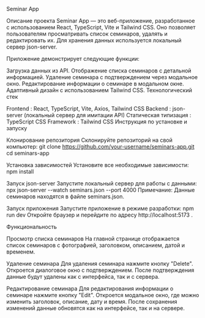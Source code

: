 Seminar App

Описание проекта Seminar App — это веб-приложение, разработанное с использованием React, TypeScript, Vite и Tailwind CSS. Оно позволяет пользователям просматривать список семинаров, удалять и редактировать их. Для хранения данных используется локальный сервер json-server.

Приложение демонстрирует следующие функции:

Загрузка данных из API.
Отображение списка семинаров с детальной информацией.
Удаление семинара с подтверждением через модальное окно.
Редактирование информации о семинаре в модальном окне.
Адаптивный дизайн с использованием Tailwind CSS.
Технологический стек

Frontend : React, TypeScript, Vite, Axios, Tailwind CSS
Backend : json-server (локальный сервер для имитации API)
Статическая типизация : TypeScript
CSS Framework : Tailwind CSS
Инструкция по установке и запуску

Клонирование репозитория Склонируйте репозиторий на свой компьютер: git clone https://github.com/your-username/seminars-app.git cd seminars-app

Установка зависимостей Установите все необходимые зависимости: npm install

Запуск json-server Запустите локальный сервер для работы с данными: npx json-server --watch seminars.json --port 4000 Примечание: Данные семинаров находятся в файле seminars.json.

Запуск приложения Запустите приложение в режиме разработки: npm run dev Откройте браузер и перейдите по адресу http://localhost:5173 .

Функциональность

Просмотр списка семинаров На главной странице отображается список семинаров с фотографией, заголовком, описанием, датой и временем.

Удаление семинара Для удаления семинара нажмите кнопку "Delete". Откроется диалоговое окно с подтверждением. После подтверждения данные будут удалены как с интерфейса, так и с сервера.

Редактирование семинара Для редактирования информации о семинаре нажмите кнопку "Edit". Откроется модальное окно, где можно изменить заголовок, описание, дату и время. После сохранения изменений данные обновятся как на интерфейсе, так и на сервере.
